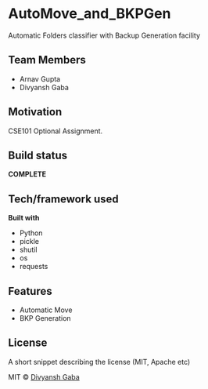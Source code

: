 # AutoMove_and_BKPGen

Automatic Folders classifier with Backup Generation facility

## Team Members
- Arnav Gupta
- Divyansh Gaba

## Motivation

CSE101 Optional Assignment.

## Build status

**COMPLETE**

## Tech/framework used

<b>Built with</b>

- Python
- pickle
- shutil
- os
- requests

## Features

- Automatic Move
- BKP Generation

## License

A short snippet describing the license (MIT, Apache etc)

MIT © [Divyansh Gaba]()
